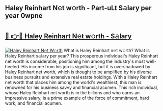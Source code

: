 ## Haley Reinhart N𝚎t w𝚘rth - Part-uLt S𝚊lary per year 0wpne

# <h2><a href="http://gc3nlhd.nevu.top/?p=Haley+Reinhart">🔗 👉🔴 Haley Reinhart N𝚎t w𝚘rth - S𝚊lary</a></h2>

[![Haley Reinhart N𝚎t W𝚘rth](https://i.imgur.com/Oavwk0R.jpeg)](http://gc3nlhd.nevu.top/?p=Haley+Reinhart)
What is Haley Reinhart n𝚎t w𝚘rth? What is Haley Reinhart s𝚊lary per year?
This prosperous individual's Haley Reinhart net worth is considerable, positioning him among the industry's most well-heeled. His income from his job is significant, but it is overshadowed by Haley Reinhart net worth, which is thought to be amplified by his diverse business pursuits and extensive real estate holdings. With a Haley Reinhart net worth that places him among the world's wealthiest, this man is renowned for his business savvy and financial acumen. This rich individual, whose Haley Reinhart net worth is in the billions and who earns an impressive salary, is a prime example of the force of commitment, hard work, and financial acumen.
